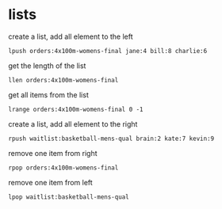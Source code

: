 # lists

create a list, add all element to the left
```redis
lpush orders:4x100m-womens-final jane:4 bill:8 charlie:6
```

get the length of the list
```redis
llen orders:4x100m-womens-final
```

get all items from the list
```redis
lrange orders:4x100m-womens-final 0 -1
```

create a list, add all element to the right
```redis
rpush waitlist:basketball-mens-qual brain:2 kate:7 kevin:9
```

remove one item from right
```redis
rpop orders:4x100m-womens-final
```

remove one item from left
```redis
lpop waitlist:basketball-mens-qual
```
